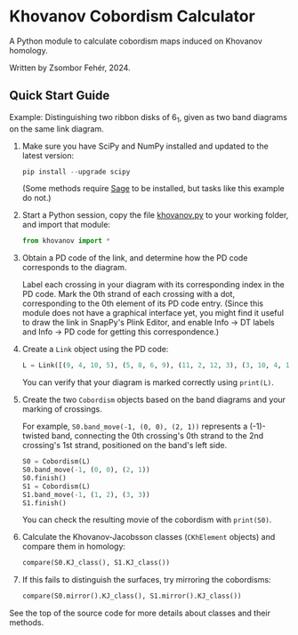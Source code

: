 # Khovanov Cobordism Calculator

A Python module to calculate cobordism maps induced on Khovanov homology.

Written by Zsombor Fehér, 2024.

## Quick Start Guide

Example: Distinguishing two ribbon disks of 6<sub>1</sub>, given as two band diagrams on the same link diagram.

1.  Make sure you have SciPy and NumPy installed and updated to the latest version:
    ```python
    pip install --upgrade scipy
    ```
    (Some methods require [Sage](https://www.sagemath.org/) to be installed, but tasks like this example do not.)

2.  Start a Python session, copy the file [khovanov.py](khovanov.py) to your working folder, and import that module:
    ```python
    from khovanov import *
    ```

3.  Obtain a PD code of the link, and determine how the PD code corresponds to the diagram.

    Label each crossing in your diagram with its corresponding index in the PD code.
    Mark the 0th strand of each crossing with a dot, corresponding to the 0th element of its PD code entry.
    (Since this module does not have a graphical interface yet, you might find it useful to draw the link in
    SnapPy's Plink Editor, and enable Info -> DT labels and Info -> PD code for getting this correspondence.)

4.  Create a `Link` object using the PD code:
    ```python
    L = Link([(9, 4, 10, 5), (5, 8, 6, 9), (11, 2, 12, 3), (3, 10, 4, 11), (1, 7, 2, 6), (7, 1, 8, 12)])
    ```
    You can verify that your diagram is marked correctly using `print(L)`.

5.  Create the two `Cobordism` objects based on the band diagrams and your marking of crossings.

    For example, `S0.band_move(-1, (0, 0), (2, 1))` represents a (-1)-twisted band, connecting the 0th crossing's
    0th strand to the 2nd crossing's 1st strand, positioned on the band's left side.
    ```python
    S0 = Cobordism(L)
    S0.band_move(-1, (0, 0), (2, 1))
    S0.finish()
    S1 = Cobordism(L)
    S1.band_move(-1, (1, 2), (3, 3))
    S1.finish()
    ```
    You can check the resulting movie of the cobordism with `print(S0)`.

6.  Calculate the Khovanov-Jacobsson classes (`CKhElement` objects) and compare them in homology:
    ```python
    compare(S0.KJ_class(), S1.KJ_class())
    ```

7.  If this fails to distinguish the surfaces, try mirroring the cobordisms:
    ```python
    compare(S0.mirror().KJ_class(), S1.mirror().KJ_class())
    ```

See the top of the source code for more details about classes and their methods.
